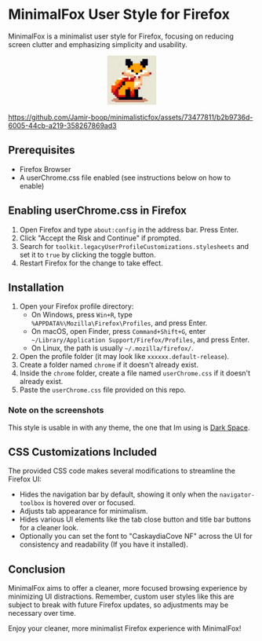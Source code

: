 # MinimalFox User Style for Firefox

MinimalFox is a minimalist user style for Firefox, focusing on reducing screen clutter and emphasizing simplicity and usability.

<p align="center">
  <img src="icon.webp" alt="MinimalFox Icon" width="100" height="100">
</p>


https://github.com/Jamir-boop/minimalisticfox/assets/73477811/b2b9736d-6005-44cb-a219-358267869ad3


## Prerequisites

- Firefox Browser
- A userChrome.css file enabled (see instructions below on how to enable)

## Enabling userChrome.css in Firefox

1. Open Firefox and type `about:config` in the address bar. Press Enter.
2. Click "Accept the Risk and Continue" if prompted.
3. Search for `toolkit.legacyUserProfileCustomizations.stylesheets` and set it to `true` by clicking the toggle button.
4. Restart Firefox for the change to take effect.

## Installation

1. Open your Firefox profile directory:
   - On Windows, press `Win+R`, type `%APPDATA%\Mozilla\Firefox\Profiles`, and press Enter.
   - On macOS, open Finder, press `Command+Shift+G`, enter `~/Library/Application Support/Firefox/Profiles`, and press Enter.
   - On Linux, the path is usually `~/.mozilla/firefox/`.
2. Open the profile folder (it may look like `xxxxxx.default-release`).
3. Create a folder named `chrome` if it doesn't already exist.
4. Inside the `chrome` folder, create a file named `userChrome.css` if it doesn't already exist.
5. Paste the `userChrome.css` file provided on this repo.

### Note on the screenshots

This style is usable in with any theme, the one that Im using is [Dark Space](https://github.com/nicoth-in/Dark-Space-Theme).

## CSS Customizations Included

The provided CSS code makes several modifications to streamline the Firefox UI:

- Hides the navigation bar by default, showing it only when the `navigator-toolbox` is hovered over or focused.
- Adjusts tab appearance for minimalism.
- Hides various UI elements like the tab close button and title bar buttons for a cleaner look.
- Optionally you can set the font to "CaskaydiaCove NF" across the UI for consistency and readability (If you have it installed).

## Conclusion

MinimalFox aims to offer a cleaner, more focused browsing experience by minimizing UI distractions. Remember, custom user styles like this are subject to break with future Firefox updates, so adjustments may be necessary over time.

Enjoy your cleaner, more minimalist Firefox experience with MinimalFox!
